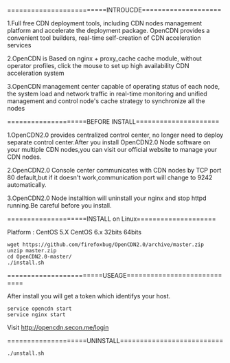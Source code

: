 =========================INTROUCDE====================

1.Full free CDN deployment tools, including CDN nodes management platform and accelerate the deployment package. OpenCDN provides a convenient tool builders, real-time self-creation of CDN acceleration services

2.OpenCDN is Based on nginx + proxy_cache cache module, without operator profiles, click the mouse to set up high availability CDN acceleration system

3.OpenCDN management center capable of operating status of each node, the system load and network traffic in real-time monitoring and unified management and control node's cache strategy to synchronize all the nodes


====================BEFORE INSTALL=====================

1.OpenCDN2.0 provides centralized control center, no longer need to deploy separate control center.After you install OpenCDN2.0 Node software on your multiple CDN nodes,you can visit our official website to manage your CDN nodes.

2.OpenCDN2.0 Console center communicates with CDN nodes by TCP port 80 default,but if it doesn't work,communication port will change to 9242 automatically.

3.OpenCDN2.0 Node installtion will uninstall your nginx and stop httpd running.Be careful before you install.


====================INSTALL on Linux====================

Platform : CentOS 5.X CentOS 6.x 32bits 64bits

	wget https://github.com/firefoxbug/OpenCDN2.0/archive/master.zip
	unzip master.zip
	cd OpenCDN2.0-master/
	./install.sh

========================USEAGE============================

After install you will get a token which identifys your host.

	service opencdn start
	service nginx start

Visit http://opencdn.secon.me/login

====================UNINSTALL==========================

	./unstall.sh
